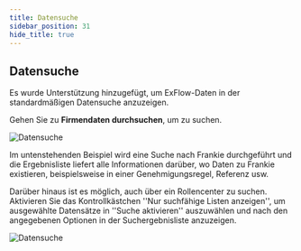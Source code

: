 ```yaml
---
title: Datensuche
sidebar_position: 31
hide_title: true
---
```

## Datensuche

Es wurde Unterstützung hinzugefügt, um ExFlow-Daten in der standardmäßigen Datensuche anzuzeigen.

Gehen Sie zu **Firmendaten durchsuchen**, um zu suchen.

![Datensuche](@site/static/img/media/data-search-001.png)

Im untenstehenden Beispiel wird eine Suche nach Frankie durchgeführt und die Ergebnisliste liefert alle Informationen darüber, wo Daten zu Frankie existieren, beispielsweise in einer Genehmigungsregel, Referenz usw.

Darüber hinaus ist es möglich, auch über ein Rollencenter zu suchen. Aktivieren Sie das Kontrollkästchen ''Nur suchfähige Listen anzeigen'', um ausgewählte Datensätze in ''Suche aktivieren'' auszuwählen und nach den angegebenen Optionen in der Suchergebnisliste anzuzeigen.

![Datensuche](@site/static/img/media/data-search-002.png)
